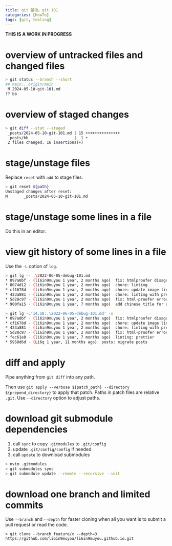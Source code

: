 ```yaml
---
title: git 基础。git 101
categories: [HowTo]
tags: [git, tooling]
---
```


**THIS IS A WORK IN PROGRESS**

# overview of untracked files and changed files

```bash
> git status --branch --short
## main...origin/main
 M 2024-05-10-git-101.md
?? bb
```

# overview of staged changes

```bash
> git diff --stat --staged
 _posts/2024-05-10-git-101.md | 15 +++++++++++++++
 _posts/bb                    |  1 +
 2 files changed, 16 insertions(+)
```

# stage/unstage files

Replace `reset` with `add` to stage files.

```bash
> git reset ${path}
Unstaged changes after reset:
M       _posts/2024-05-10-git-101.md
```

# stage/unstage some lines in a file

Do this in an editor.

# view git history of some lines in a file

Use the `-L` option of `log`.

```bash
> git lg -- .\2022-06-05-debug-101.md
* 097a0bf - (li6in9muyou 1 year, 2 months ago)  fix: htmlproofer disagree with unicode paths
* 8074d12 - (li6in9muyou 1 year, 2 months ago)  chore: linting
* cf1678d - (li6in9muyou 1 year, 2 months ago)  chore: update image links
* 423a881 - (li6in9muyou 1 year, 2 months ago)  chore: linting with prettier
* 5d28c97 - (li6in9muyou 1 year, 2 months ago)  fix: html-proofer errors
* 900fa15 - (li6in9muyou 1 year, 7 months ago)  add chinese title for all posts

> git lg -L'14,18:.\2022-06-05-debug-101.md' -s
* 097a0bf - (li6in9muyou 1 year, 2 months ago)  fix: htmlproofer disagree with unicode paths
* cf1678d - (li6in9muyou 1 year, 2 months ago)  chore: update image links
* 423a881 - (li6in9muyou 1 year, 2 months ago)  chore: linting with prettier
* 5d28c97 - (li6in9muyou 1 year, 2 months ago)  fix: html-proofer errors
* fec61e0 - (li6in9muyou 1 year, 7 months ago)  linting: prettier
* 5958d6d - (Li6q 1 year, 11 months ago)  posts: migrate posts
```

# diff and apply

Pipe anything from `git diff` into any path.

Then use `git apply --verbose ${patch_path} --directory ${prepend_directory}` to apply that patch.
Paths in patch files are relative `.git`.
Use `--directory` option to adjust paths.

# download git submodule dependencies

1. call `sync` to copy `.gitmodules` to `.git/config`
2. update `.git/config/config` if needed
3. call `update` to download submodules

```bash
> nvim .gitmodules
> git submodules sync
> git submodule update --remote --recursive --init
```

# download one branch and limited commits

Use `--branch` and `--depth` for faster cloning when all you want is to submit a pull request or read the code.

```base
> git clone --branch feature/x --depth=3 https://github.com/li6in9muyou/li6in9muyou.github.io.git
```
